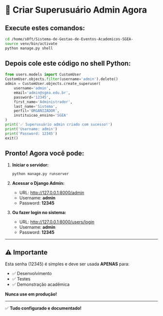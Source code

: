 # 🔑 Criar Superusuário Admin Agora

## Execute estes comandos:

```bash
cd /home/s0ft/Sistema-de-Gestao-de-Eventos-Academicos-SGEA-
source venv/bin/activate
python manage.py shell
```

## Depois cole este código no shell Python:

```python
from users.models import CustomUser
CustomUser.objects.filter(username='admin').delete()
admin = CustomUser.objects.create_superuser(
    username='admin',
    email='admin@sgea.edu.br',
    password='12345',
    first_name='Administrador',
    last_name='Sistema',
    perfil='ORGANIZADOR',
    instituicao_ensino='SGEA'
)
print('✅ Superusuário admin criado com sucesso!')
print('Username: admin')
print('Password: 12345')
exit()
```

## Pronto! Agora você pode:

1. **Iniciar o servidor:**

   ```bash
   python manage.py runserver
   ```

2. **Acessar o Django Admin:**

   - URL: http://127.0.0.1:8000/admin
   - Username: **admin**
   - Password: **12345**

3. **Ou fazer login no sistema:**
   - URL: http://127.0.0.1:8000/users/login
   - Username: **admin**
   - Password: **12345**

---

## ⚠️ Importante

Esta senha (12345) é simples e deve ser usada **APENAS** para:

- ✅ Desenvolvimento
- ✅ Testes
- ✅ Demonstração acadêmica

**Nunca use em produção!**

---

✅ **Tudo configurado e documentado!**
